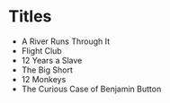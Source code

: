 # Titles

* A River Runs Through It
* Flight Club
* 12 Years a Slave
* The Big Short
* 12 Monkeys
* The Curious Case of Benjamin Button
